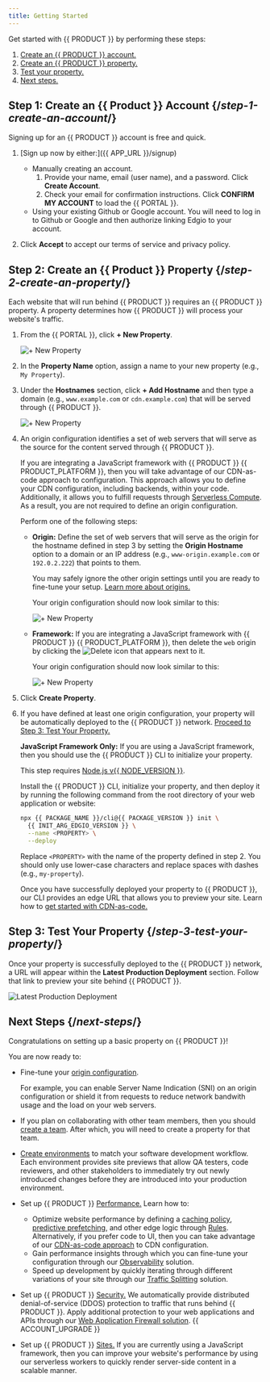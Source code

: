 ```yaml
---
title: Getting Started
---
```


Get started with {{ PRODUCT }} by performing these steps:

1.  [Create an {{ PRODUCT }} account.](#create-account)
2.  [Create an {{ PRODUCT }} property.](#create-property)
3.  [Test your property.](#test-your-property)
4.  [Next steps.](#next-steps)

## Step 1: Create an {{ Product }} Account {/*step-1-create-an-account*/}

Signing up for an {{ PRODUCT }} account is free and quick.

1.  [Sign up now by either:]({{ APP_URL }}/signup)

    -   Manually creating an account.
        1.   Provide your name, email (user name), and a password. Click **Create Account**.
        2.   Check your email for confirmation instructions. Click **CONFIRM MY ACCOUNT** to load the {{ PORTAL }}.
    -   Using your existing Github or Google account. You will need to log in to Github or Google and then authorize linking Edgio to your account.

2.  Click **Accept** to accept our terms of service and privacy policy.

## Step 2: Create an {{ Product }} Property {/*step-2-create-an-property*/}

Each website that will run behind {{ PRODUCT }} requires an {{ PRODUCT }} property. A property determines how {{ PRODUCT }} will process your website's traffic.

1.  From the {{ PORTAL }}, click **+ New Property**.

    ![+ New Property](/images/v7/basics/property-create-1.png?width=450)

2.  In the **Property Name** option, assign a name to your new property (e.g., `My Property`).
3.  Under the **Hostnames** section, click **+ Add Hostname** and then type a domain (e.g., `www.example.com` or `cdn.example.com`) that will be served through {{ PRODUCT }}.

    ![+ New Property](/images/v7/basics/property-create-2.png?width=450)

4.  An origin configuration identifies a set of web servers that will serve as the source for the content served through {{ PRODUCT }}.

    <Callout type="info">

      If you are integrating a JavaScript framework with {{ PRODUCT }} {{ PRODUCT_PLATFORM }}, then you will take advantage of our CDN-as-code approach to configuration. This approach allows you to define your CDN configuration, including backends, within your code. Additionally, it allows you to fulfill requests through [Serverless Compute](/guides/performance/serverless_compute). As a result, you are not required to define an origin configuration.

    </Callout>

    Perform one of the following steps:

    -   **Origin:** Define the set of web servers that will serve as the origin for the hostname defined in step 3 by setting the **Origin Hostname** option to a domain or an IP address (e.g., `www-origin.example.com` or `192.0.2.222`) that points to them. 

        <Callout type="info">

          You may safely ignore the other origin settings until you are ready to fine-tune your setup. [Learn more about origins.](/guides/basics/hostnames_and_origins#origin)

        </Callout>

        Your origin configuration should now look similar to this:

        ![+ New Property](/images/v7/basics/property-create-3-a.png?width=450)

    -   **Framework:** If you are integrating a JavaScript framework with {{ PRODUCT }} {{ PRODUCT_PLATFORM }}, then delete the `web` origin by clicking the <Image inline src="/images/v7/icons/delete-2.png" alt="Delete" /> icon that appears next to it. 

        Your origin configuration should now look similar to this:

        ![+ New Property](/images/v7/basics/property-create-3-b.png?width=450)

5.  Click **Create Property**.
6.  If you have defined at least one origin configuration, your property will be automatically deployed to the {{ PRODUCT }} network. [Proceed to Step 3: Test Your Property.](#test-your-property)

    **JavaScript Framework Only:** If you are using a JavaScript framework, then you should use the {{ PRODUCT }} CLI to initialize your property. 

    <Callout type="info">

      This step requires [Node.js v{{ NODE_VERSION }}](/guides/install_nodejs). 

    </Callout>

    Install the {{ PRODUCT }} CLI, initialize your property, and then deploy it by running the following command from the root directory of your web application or website:

    ```bash
    npx {{ PACKAGE_NAME }}/cli@{{ PACKAGE_VERSION }} init \
      {{ INIT_ARG_EDGIO_VERSION }} \
      --name <PROPERTY> \
      --deploy
    ```

    Replace `<PROPERTY>` with the name of the property defined in step 2. You should only use lower-case characters and replace spaces with dashes (e.g., `my-property`). 

    Once you have successfully deployed your property to {{ PRODUCT }}, our CLI provides an edge URL that allows you to preview your site. Learn how to [get started with CDN-as-code.](/guides/performance/cdn_as_code/getting_started)

## Step 3: Test Your Property {/*step-3-test-your-property*/}

Once your property is successfully deployed to the {{ PRODUCT }} network, a URL will appear within the **Latest Production Deployment** section. Follow that link to preview your site behind {{ PRODUCT }}.

![Latest Production Deployment](/images/v7/basics/deployment-latest-production.png)

## Next Steps {/*next-steps*/}

Congratulations on setting up a basic property on {{ PRODUCT }}! 

You are now ready to:

-   Fine-tune your [origin configuration](/guides/basics/hostnames_and_origins#origin).

    For example, you can enable Server Name Indication (SNI) on an origin configuration or shield it from requests to reduce network bandwith usage and the load on your web servers.

-   If you plan on collaborating with other team members, then you should [create a team](/guides/basics/collaboration). After which, you will need to <!--either -->create a property for that team<!-- or [transfer the ownership of your new property](/guides/basics/properties#transfer-ownership) to that team-->.
-   [Create environments](/guides/basics/environments) to match your software development workflow. Each environment provides site previews that allow QA testers, code reviewers, and other stakeholders to immediately try out newly introduced changes before they are introduced into your production environment. 
-   Set up {{ PRODUCT }} [Performance.](/guides/performance/getting_started) Learn how to:
    -   Optimize website performance by defining a [caching policy](/guides/performance/caching), [predictive prefetching](/guides/performance/prefetching), and other edge logic through [Rules](/guides/performance/rules). Alternatively, if you prefer code to UI, then you can take advantage of our [CDN-as-code approach](/guides/performance/cdn_as_code/getting_started) to CDN configuration.
    -   Gain performance insights through which you can fine-tune your configuration through our [Observability](/guides/performance/observability/real_user_monitoring) solution.
    -   Speed up development by quickly iterating through different variations of your site through our [Traffic Splitting](/guides/performance/traffic_splitting) solution.
-   Set up {{ PRODUCT }} [Security.](/guides/security) We automatically provide distributed denial-of-service (DDOS) protection to traffic that runs behind {{ PRODUCT }}. Apply additional protection to your web applications and APIs through our [Web Application Firewall solution](/guides/security/waf). {{ ACCOUNT_UPGRADE }}
-   Set up {{ PRODUCT }} [Sites.](/guides/sites_frameworks/getting_started) If you are currently using a JavaScript framework, then you can improve your website's performance by using our serverless workers to quickly render server-side content in a scalable manner.
